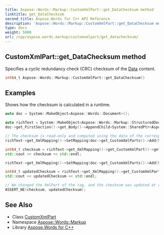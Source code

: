 ```yaml
---
title: Aspose::Words::Markup::CustomXmlPart::get_DataChecksum method
linktitle: get_DataChecksum
second_title: Aspose.Words for C++ API Reference
description: 'Aspose::Words::Markup::CustomXmlPart::get_DataChecksum method. Specifies a cyclic redundancy check (CRC) checksum of the Data content in C++.'
type: docs
weight: 5000
url: /cpp/aspose.words.markup/customxmlpart/get_datachecksum/
---
```

## CustomXmlPart::get_DataChecksum method


Specifies a cyclic redundancy check (CRC) checksum of the [Data](../get_data/) content.

```cpp
int64_t Aspose::Words::Markup::CustomXmlPart::get_DataChecksum()
```


## Examples



Shows how the checksum is calculated in a runtime. 
```cpp
auto doc = System::MakeObject<Aspose::Words::Document>();

auto richText = System::MakeObject<Aspose::Words::Markup::StructuredDocumentTag>(doc, Aspose::Words::Markup::SdtType::RichText, Aspose::Words::Markup::MarkupLevel::Block);
doc->get_FirstSection()->get_Body()->AppendChild<System::SharedPtr<Aspose::Words::Markup::StructuredDocumentTag>>(richText);

// The checksum is read-only and computed using the data of the corresponding custom XML data part.
richText->get_XmlMapping()->SetMapping(doc->get_CustomXmlParts()->Add(System::ObjectExt::ToString(System::Guid::NewGuid()), u"<root><text>ContentControl</text></root>"), u"/root/text", u"");

int64_t checksum = richText->get_XmlMapping()->get_CustomXmlPart()->get_DataChecksum();
std::cout << checksum << std::endl;

richText->get_XmlMapping()->SetMapping(doc->get_CustomXmlParts()->Add(System::ObjectExt::ToString(System::Guid::NewGuid()), u"<root><text>Updated ContentControl</text></root>"), u"/root/text", u"");

int64_t updatedChecksum = richText->get_XmlMapping()->get_CustomXmlPart()->get_DataChecksum();
std::cout << updatedChecksum << std::endl;

// We changed the XmlPart of the tag, and the checksum was updated at runtime.
ASSERT_NE(checksum, updatedChecksum);
```

## See Also

* Class [CustomXmlPart](../)
* Namespace [Aspose::Words::Markup](../../)
* Library [Aspose.Words for C++](../../../)
